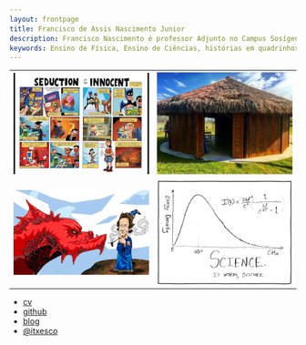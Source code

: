 ```yaml
---
layout: frontpage
title: Francisco de Assis Nascimento Junior
description: Francisco Nascimento é professor Adjunto no Campus Sosígenes Costa da Universidade Federal do Sul da Bahia em Porto Seguro (BA), onde atua na formação de professores; pesquisa as relações de identidade de gênero/étnico-raciais com a Ciência através de Histórias em Quadrinhos de Super-Heróis.
keywords: Ensino de Física, Ensino de Ciências, histórias em quadrinhos, super-heróis, relações étnico-raciais,  comunidade de aprendizagem, 
---
```




<table class="wide">
<tr>
  <td class="left">
    <a href="pages/publpics/iplotCorr.html">
        <img src="assets/publpics/iplotCorr.jpg" alt="Histórias em Quadrinhos" title="Histórias em Quadrinhos"/>
    </a>
  </td>
  <td class="right">
    <a href="pages/publpics/mppdiag_fig4.html">
        <img src="assets/publpics/mppdiag_fig4.jpg" alt="Oca da Ciência na Escola" title="Oca da Ciência na Escola"/>
    </a>
  </td>
</tr>
<tr>
  <td class="left">
    <a href="pages/publpics/samplemixups_fig7.html">
        <img src="assets/publpics/samplemixups_fig7.jpg" alt="Jogos de RPG" title="RPG e Educação"/>
    </a>
  </td>
  <td class="right">
    <a href="pages/publpics/rqtl2_fig1.html">
        <img src="assets/publpics/rqtl2_fig1c.jpg" alt="Aulas" title="Aulas"/>
    </a>
  </td>
</tr>
</table>

<div class="navbar">
  <div class="navbar-inner">
      <ul class="nav">
         <li><a href="{{ BASE_PATH }}/assets/broman_cv.pdf">cv</a></li>
          <li><a href="https://github.com/itxesco">github</a></li>
          <li><a href="https://itxesco.github.io/blog">blog</a></li>
          <li><a href="https://twitter.com/itxesco">@itxesco</a></li>
      </ul>
  </div>
</div>

